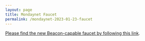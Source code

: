 ```yaml
---
layout: page
title: Mondaynet Faucet
permalink: /mondaynet-2023-01-23-faucet
---
```


[Please find the new Beacon-capable faucet by following this link](https://faucet.mondaynet-2023-01-23.teztnets.xyz).
